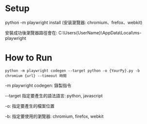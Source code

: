 # Setup

python -m playwright install (安装瀏覽器: chromium、frefox、webkit)

安裝成功後瀏覽器路徑會在: C:\Users\{UserName}\AppData\Local\ms-playwright

# How to Run

```python -m playwright codegen --target python -o {YourPy}.py -b chromium {url} --timeout 時間```


  -m playwright codegen: 錄製指令


  --target 指定要產生的語法語言: python, javascript


  -o: 指定要產生的檔案位置


  -b: 指定要使用的瀏覽器: chromium, firefox, webkit
